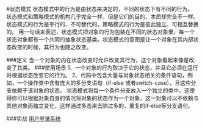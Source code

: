 #状态模式
状态模式中的行为是由状态来决定的，不同的状态下有不同的行为。  
状态模式和策略模式的机构几乎完全一样，但是它们的目的、本质却完全不一样。  
状态模式的行为是平行的、不可替代的，策略模式的行为是彼此独立、可相互替换的。
用一句话来表述，状态模式把对象的行为包装在不同的状态对象里，每一个状态对象都有一个共同的抽象状态基类。状态模式的意图是让一个对象在其内部状态改变的时候，其行为也随之改变。

###定义
当一个对象的内在状态改变时允许改变其行为，这个对象看起来像是改变了其类。
###使用场景
1、一个对象的行为取决于它的状态，并且它必须在运行时根据状态改变它的行为。
2、代码中包含大量与对象状态相关的条件语句，例如，一个操作类中含有庞大的多分支语句（if-else 或者switch-case），且这些分支依赖于该对象的状态。
状态模式将每一个条件分支放入一个独立的类中，这使得你可以根据对象自身的情况将对象的状态作为一个对象，这一对象可以不依赖与其他对象而独立变化，这样通过多态来去除过多的，重复的if-else等分支语句。

###实战
[用户登录系统](https://github.com/hehonghui/android_dp_analysis_code/tree/master/android_dp_state)


